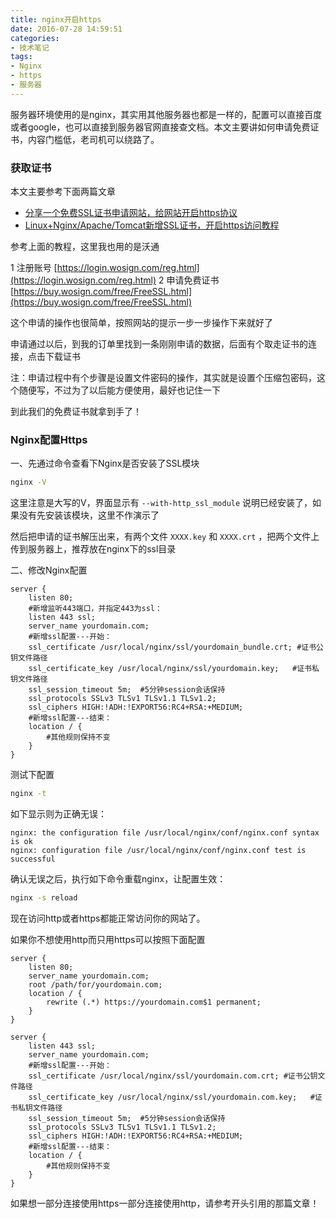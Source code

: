 ```yaml
---
title: nginx开启https
date: 2016-07-28 14:59:51
categories:
- 技术笔记
tags:
- Nginx
- https
- 服务器
---
```

服务器环境使用的是nginx，其实用其他服务器也都是一样的，配置可以直接百度或者google，也可以直接到服务器官网直接查文档。本文主要讲如何申请免费证书，内容门槛低，老司机可以绕路了。
<!--more-->
### 获取证书

本文主要参考下面两篇文章
* [分享一个免费SSL证书申请网站，给网站开启https协议](http://zhangge.net/4890.html)
* [Linux+Nginx/Apache/Tomcat新增SSL证书，开启https访问教程](http://zhangge.net/4861.html)

参考上面的教程，这里我也用的是沃通

1 注册账号 [https://login.wosign.com/reg.html](https://login.wosign.com/reg.html)
2 申请免费证书 [https://buy.wosign.com/free/FreeSSL.html](https://buy.wosign.com/free/FreeSSL.html)

这个申请的操作也很简单，按照网站的提示一步一步操作下来就好了

申请通过以后，到我的订单里找到一条刚刚申请的数据，后面有个取走证书的连接，点击下载证书

注：申请过程中有个步骤是设置文件密码的操作，其实就是设置个压缩包密码，这个随便写，不过为了以后能方便使用，最好也记住一下

到此我们的免费证书就拿到手了！

### Nginx配置Https

一、先通过命令查看下Nginx是否安装了SSL模块

``` bash
nginx -V
```

这里注意是大写的V，界面显示有 `--with-http_ssl_module` 说明已经安装了，如果没有先安装该模块，这里不作演示了

然后把申请的证书解压出来，有两个文件 `XXXX.key` 和 `XXXX.crt` ，把两个文件上传到服务器上，推荐放在nginx下的ssl目录

二、修改Nginx配置

``` nginx
server {
    listen 80;
    #新增监听443端口，并指定443为ssl：
    listen 443 ssl;
    server_name yourdomain.com;
    #新增ssl配置---开始：
    ssl_certificate /usr/local/nginx/ssl/yourdomain_bundle.crt; #证书公钥文件路径
    ssl_certificate_key /usr/local/nginx/ssl/yourdomain.key;   #证书私钥文件路径
    ssl_session_timeout 5m;  #5分钟session会话保持
    ssl_protocols SSLv3 TLSv1 TLSv1.1 TLSv1.2;
    ssl_ciphers HIGH:!ADH:!EXPORT56:RC4+RSA:+MEDIUM;
    #新增ssl配置---结束：
    location / {
        #其他规则保持不变
    }
}
```

测试下配置

``` bash
nginx -t
```

如下显示则为正确无误：

```
nginx: the configuration file /usr/local/nginx/conf/nginx.conf syntax is ok
nginx: configuration file /usr/local/nginx/conf/nginx.conf test is successful
```

确认无误之后，执行如下命令重载nginx，让配置生效：

``` bash
nginx -s reload
```

现在访问http或者https都能正常访问你的网站了。

如果你不想使用http而只用https可以按照下面配置

``` nginx
server {
    listen 80;
    server_name yourdomain.com;
    root /path/for/yourdomain.com;
    location / {
        rewrite (.*) https://yourdomain.com$1 permanent;
    }
}

server {
    listen 443 ssl;
    server_name yourdomain.com;
    #新增ssl配置---开始：
    ssl_certificate /usr/local/nginx/ssl/yourdomain.com.crt; #证书公钥文件路径
    ssl_certificate_key /usr/local/nginx/ssl/yourdomain.com.key;   #证书私钥文件路径
    ssl_session_timeout 5m;  #5分钟session会话保持
    ssl_protocols SSLv3 TLSv1 TLSv1.1 TLSv1.2;
    ssl_ciphers HIGH:!ADH:!EXPORT56:RC4+RSA:+MEDIUM;
    #新增ssl配置---结束：
    location / {
        #其他规则保持不变
    }
}
```

如果想一部分连接使用https一部分连接使用http，请参考开头引用的那篇文章！